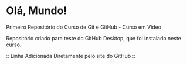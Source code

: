 # Olá, Mundo!
 Primeiro Repositório do Curso de Git e GitHub - Curso em Video

 Repositório criado para teste do GitHub Desktop, que foi instalado neste curso.
 
 :: Linha Adicionada Diretamente pelo site do GitHub ::
 
